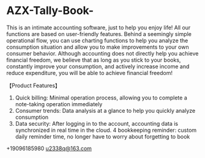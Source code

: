 # AZX-Tally-Book-

This is an intimate accounting software, just to help you enjoy life! All our functions are based on user-friendly features. Behind a seemingly simple operational flow, you can use charting functions to help you analyze the consumption situation and allow you to make improvements to your own consumer behavior. Although accounting does not directly help you achieve financial freedom, we believe that as long as you stick to your books, constantly improve your consumption, and actively increase income and reduce expenditure, you will be able to achieve financial freedom!

【Product Features】
1. Quick billing: Minimal operation process, allowing you to complete a note-taking operation immediately
2. Consumer trends: Data analysis at a glance to help you quickly analyze consumption
3. Data security: After logging in to the account, accounting data is synchronized in real time in the cloud.
4 bookkeeping reminder: custom daily reminder time, no longer have to worry about forgetting to book

+19096185980 u2338q@163.com

